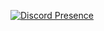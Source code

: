 [![Discord Presence](https://lanyard.cnrad.dev/api/997191161699631104)](https://discord.com/users/997191161699631104)
